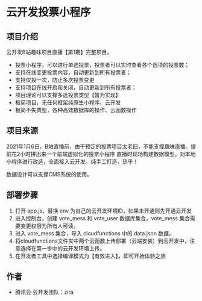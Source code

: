 # 云开发投票小程序

## 项目介绍

云开发B站趣味项目直播【第1期】完整项目。
- 投票小程序，可以进行单选投票，投票者可以实时查看各个选项的投票数；
- 支持在线变更投票内容，自动更新到所有投票者；
- 支持仅投一次，防止多次投票变更
- 支持项目在线开启和关闭，自动更新到所有投票者；
- 项目理论可以支撑多选投票类型【暂为实现】
- 极简项目，无任何框架纯原生小程序、云开发
- 极简不失典型，各种高效数据库的操作、云函数操作

## 项目来源

2021年1月6日，B站直播前，由于预定的投票项目太老旧，不能支撑趣味直播。提前花2小时拼出来一个前端虚拟化的投票小程序
直播时现场构建数据模型，对本地小程序进行改造，全面接入云开发。纯手工打造，热乎！

数据设计可以支撑CMS系统的使用。

## 部署步骤

1. 打开 app.js，替换 env 为自己的云开发环境ID，如果未开通则先开通云开发
2. 进入控制台，创建 vote_mess 和 vote_user 数据库集合，vote_mess 集合需要变更权限为所有人可读。
3. 进入 vote_mess 集合，导入 cloudfunctions 中的 data.json 数据。
3. 将cloudfunctions文件夹中两个云函数上传部署（云端安装）到云开发中，注意选择在第一步中的云开发环境上传。
4. 在开发者工具中选择编译模式为【有效进入】，即可开始体验之旅

## 作者

- 腾讯云·云开发团队：zira